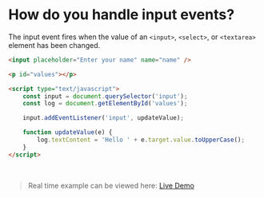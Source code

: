 # How do you handle input events?	

The input event fires when the value of an `<input>`, `<select>`, or `<textarea>` element has been changed.

```html
<input placeholder="Enter your name" name="name" />

<p id="values"></p>

<script type="text/javascript">
    const input = document.querySelector('input');
    const log = document.getElementById('values');

    input.addEventListener('input', updateValue);

    function updateValue(e) {
        log.textContent = 'Hello ' + e.target.value.toUpperCase();
    }
</script>   
```

<br class="my-10"/>

> Real time example can be viewed here: <a href="../practices/A37.html" target="_blank">Live Demo</a>

<template v-slot:refvideo>
    <iframe src="https://www.youtube.com/embed/rEnIfFfi2Wk" allowfullscreen></iframe>
</template>